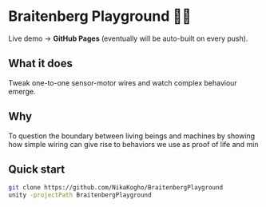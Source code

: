 # Braitenberg Playground 🧩🚗

Live demo → **GitHub Pages** (eventually will be auto-built on every push).

## What it does
Tweak one-to-one sensor-motor wires and watch complex behaviour emerge.

## Why
To question the boundary between living beings and machines by showing how simple wiring can give rise to behaviors we use as proof of life and min

## Quick start
```bash
git clone https://github.com/NikaKogho/BraitenbergPlayground
unity -projectPath BraitenbergPlayground
```
